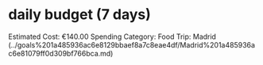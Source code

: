 # daily budget (7 days)

Estimated Cost: €140.00
Spending Category: Food
Trip: Madrid (../goals%201a485936ac6e8129bbaef8a7c8eae4df/Madrid%201a485936ac6e81079ff0d309bf766bca.md)